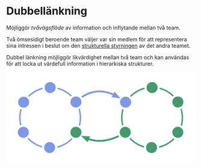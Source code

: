 # Dubbellänkning

<summary>
Möjliggör <em>tvåvägsflöde</em> av information och inflytande mellan två team.
</summary>

Två ömsesidigt beroende team väljer var sin medlem för att representera sina intressen i beslut om den [strukturella styrningen](glossary:governance) av det andra teamet.

Dubbel länkning möjliggör likvärdighet mellan två team och kan användas för att locka ut värdefull information i hierarkiska strukturer.

![Dubbel länkning mellan två cirklar](img/structural-patterns/double-link.png)